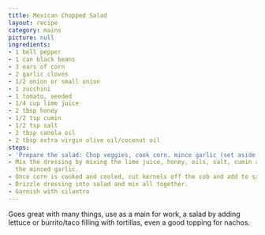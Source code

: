 ```yaml
---
title: Mexican Chopped Salad
layout: recipe
category: mains
picture: null
ingredients:
- 1 bell pepper
- 1 can black beans
- 3 ears of corn
- 2 garlic cloves
- 1/2 onion or small onion
- 1 zucchini
- 1 tomato, seeded
- 1/4 cup lime juice
- 2 tbsp honey
- 1/2 tsp cumin
- 1/2 tsp salt
- 2 tbsp canola oil
- 2 tbsp extra virgin olive oil/coconut oil
steps:
- 'Prepare the salad: Chop veggies, cook corn. mince garlic (set aside half for dressing)'
- Mix the dressing by mixing the lime juice, honey, oils, salt, cumin and half of
  the minced garlic.
- Once corn is cooked and cooled, cut kernels off the cob and add to salad.
- Drizzle dressing into salad and mix all together.
- Garnish with cilantro
---
```


Goes great with many things, use as a main for work, a salad by adding lettuce or burrito/taco filling with tortillas, even a good topping for nachos.